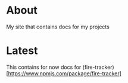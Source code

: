 # About
My site that contains docs for my projects

# Latest

This contains for now docs for (fire-tracker)[https://www.npmjs.com/package/fire-tracker]


